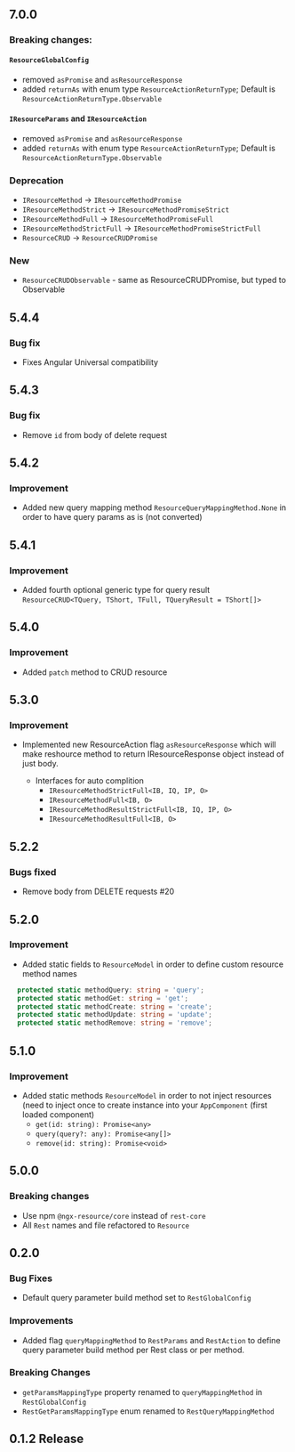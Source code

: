 ## 7.0.0

### Breaking changes:
#### `ResourceGlobalConfig`
* removed `asPromise` and `asResourceResponse`
* added `returnAs` with enum type `ResourceActionReturnType`; Default is `ResourceActionReturnType.Observable`

#### `IResourceParams` and `IResourceAction`
* removed `asPromise` and `asResourceResponse`
* added `returnAs` with enum type `ResourceActionReturnType`; Default is `ResourceActionReturnType.Observable`

### Deprecation
* `IResourceMethod` -> `IResourceMethodPromise`
* `IResourceMethodStrict` -> `IResourceMethodPromiseStrict`
* `IResourceMethodFull` -> `IResourceMethodPromiseFull`
* `IResourceMethodStrictFull` -> `IResourceMethodPromiseStrictFull`
* `ResourceCRUD` -> `ResourceCRUDPromise`

### New
* `ResourceCRUDObservable` - same as ResourceCRUDPromise, but typed to Observable

## 5.4.4

### Bug fix

* Fixes Angular Universal compatibility

## 5.4.3

### Bug fix

* Remove `id` from body of delete request

## 5.4.2

### Improvement

* Added new query mapping method `ResourceQueryMappingMethod.None` in order
to have query params as is (not converted)

## 5.4.1

### Improvement

* Added fourth optional generic type for query result
`ResourceCRUD<TQuery, TShort, TFull, TQueryResult = TShort[]>`

## 5.4.0

### Improvement

* Added `patch` method to CRUD resource

## 5.3.0

### Improvement

* Implemented new ResourceAction flag `asResourceResponse` which will
make reshource method to return IResourceResponse object instead of just body.

  * Interfaces for auto complition
    * `IResourceMethodStrictFull<IB, IQ, IP, O>` 
    * `IResourceMethodFull<IB, O>`
    * `IResourceMethodResultStrictFull<IB, IQ, IP, O>`
    * `IResourceMethodResultFull<IB, O>`

## 5.2.2

### Bugs fixed

* Remove body from DELETE requests #20

## 5.2.0

### Improvement

* Added static fields to `ResourceModel` in order to define custom resource method names
``` typescript
  protected static methodQuery: string = 'query';
  protected static methodGet: string = 'get';
  protected static methodCreate: string = 'create';
  protected static methodUpdate: string = 'update';
  protected static methodRemove: string = 'remove';
```
  
## 5.1.0

### Improvement

* Added static methods `ResourceModel` in order to not inject resources (need to inject once to create instance into
your `AppComponent` (first loaded component)
  * `get(id: string): Promise<any>`
  * `query(query?: any): Promise<any[]>`
  * `remove(id: string): Promise<void>`

## 5.0.0

### Breaking changes

* Use npm `@ngx-resource/core` instead of `rest-core`
* All `Rest` names and file refactored to `Resource`

## 0.2.0

### Bug Fixes

* Default query parameter build method set to `RestGlobalConfig`

### Improvements

* Added flag `queryMappingMethod` to `RestParams` and `RestAction` to define 
query parameter build method per Rest class or per method.

### Breaking Changes

* `getParamsMappingType` property renamed to `queryMappingMethod` in `RestGlobalConfig`
* `RestGetParamsMappingType` enum renamed to `RestQueryMappingMethod`

## 0.1.2 Release
